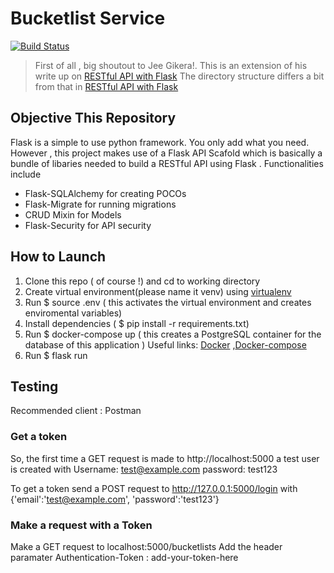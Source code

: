 # Bucketlist Service 
[![Build Status](https://travis-ci.com/Kelechukwu/Bucketlist-Service.svg?branch=master)](https://travis-ci.com/Kelechukwu/Bucketlist-Service/) 
> First of all , big shoutout to Jee Gikera!. This is an extension of his write up on 
[RESTful API with Flask](https://scotch.io/tutorials/build-a-restful-api-with-flask-the-tdd-way)
> The directory structure differs a bit from that in [RESTful API with Flask](https://scotch.io/tutorials/build-a-restful-api-with-flask-the-tdd-way)

## Objective This Repository

Flask is a simple to use python framework. You only add what you need. However , this project makes use of a Flask API Scafold which is basically a bundle of libaries needed to build a RESTful API using Flask . Functionalities include 

* Flask-SQLAlchemy for creating POCOs
* Flask-Migrate for running migrations 
* CRUD Mixin for Models 
* Flask-Security for API security 

## How to Launch

1. Clone this repo ( of course !) and cd to working directory
2. Create virtual environment(please name it venv) using [virtualenv](http://www.pythonforbeginners.com/basics/how-to-use-python-virtualenv)
3. Run $ source .env ( this activates the virtual environment and creates enviromental variables)
4. Install dependencies ( $ pip install -r requirements.txt)
5. Run $ docker-compose up ( this creates a PostgreSQL container for the database of this application ) 
Useful links: [Docker](https://docs.docker.com/get-started/) ,[Docker-compose](https://docs.docker.com/compose/install/)
6. Run $ flask run

## Testing 
Recommended client : Postman 

### Get a token
So, the first time a GET request is made to http://localhost:5000 a test user is created with 
Username: test@example.com
password: test123

To get a token send a POST request to http://127.0.0.1:5000/login with
{'email':'test@example.com', 'password':'test123'} 

### Make a request with a Token 
Make a GET request to localhost:5000/bucketlists
Add the  header paramater 
Authentication-Token : add-your-token-here

